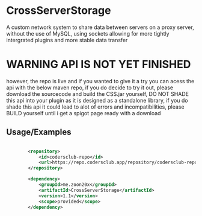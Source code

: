 # CrossServerStorage
A custom network system to share data between servers on a proxy server, without the use of MySQL, using sockets allowing for more tightly intergrated plugins and more stable data transfer

# WARNING API IS NOT YET FINISHED
however, the repo is live and if you wanted to give it a try you can acess the api with the below maven repo, if you do decide to try it out, please download the sourcecode and build the CSS.jar yourself, DO NOT SHADE this api into your plugin as it is designed as a standalone library, if you do shade this api it could lead to alot of errors and incompatibilities, please BUILD yourself until i get a spigot page ready with a download


## Usage/Examples

```xml

        <repository>
            <id>codersclub-repo</id>
            <url>https://repo.codersclub.app/repository/codersclub-repo/</url>
        </repository>

        <dependency>
            <groupId>me.zoon20x</groupId>
            <artifactId>CrossServerStorage</artifactId>
            <version>1.1</version>
            <scope>provided</scope>
        </dependency>
```
